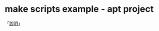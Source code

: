 # make scripts example - apt project

「[說明](http://foreachsam.github.io/book-util-make/book/content/example/make-scripts/apt-project/)」

